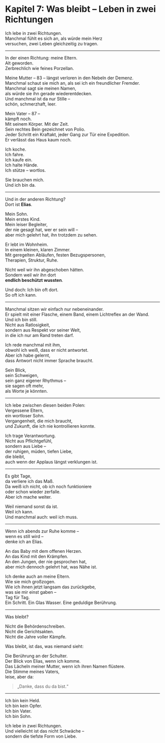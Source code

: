 # Kapitel 7: Was bleibt – Leben in zwei Richtungen

Ich lebe in zwei Richtungen.  
Manchmal fühlt es sich an, als würde mein Herz  
versuchen, zwei Leben gleichzeitig zu tragen.

---

In der einen Richtung: meine Eltern.  
Alt geworden.  
Zerbrechlich wie feines Porzellan.

Meine Mutter – 83 – längst verloren in den Nebeln der Demenz.  
Manchmal schaut sie mich an, als sei ich ein freundlicher Fremder.  
Manchmal sagt sie meinen Namen,  
als würde sie ihn gerade wiederentdecken.  
Und manchmal ist da nur Stille –  
schön, schmerzhaft, leer.

Mein Vater – 87 –  
kämpft noch.  
Mit seinem Körper. Mit der Zeit.  
Sein rechtes Bein gezeichnet von Polio.  
Jeder Schritt ein Kraftakt, jeder Gang zur Tür eine Expedition.  
Er verlässt das Haus kaum noch.

Ich koche.  
Ich fahre.  
Ich kaufe ein.  
Ich halte Hände.  
Ich stütze – wortlos.

Sie brauchen mich.  
Und ich bin da.

---

Und in der anderen Richtung?  
Dort ist **Elias**.

Mein Sohn.  
Mein erstes Kind.  
Mein leiser Begleiter,  
der nie gesagt hat, wer er sein will –  
aber mich gelehrt hat, ihn trotzdem zu sehen.

Er lebt im Wohnheim.  
In einem kleinen, klaren Zimmer.  
Mit geregelten Abläufen, festen Bezugspersonen,  
Therapien, Struktur, Ruhe.

Nicht weil wir ihn abgeschoben hätten.  
Sondern weil wir ihn dort  
**endlich beschützt wussten**.

Und doch: Ich bin oft dort.  
So oft ich kann.

---

Manchmal sitzen wir einfach nur nebeneinander.  
Er spielt mit einer Flasche, einem Band, einem Lichtreflex an der Wand.  
Und ich bin still.  
Nicht aus Ratlosigkeit,  
sondern aus Respekt vor seiner Welt,  
in die ich nur am Rand treten darf.

Ich rede manchmal mit ihm,  
obwohl ich weiß, dass er nicht antwortet.  
Aber ich habe gelernt,  
dass Antwort nicht immer Sprache braucht.

Sein Blick,  
sein Schweigen,  
sein ganz eigener Rhythmus –  
sie sagen oft mehr,  
als Worte je könnten.

---

Ich lebe zwischen diesen beiden Polen:  
Vergessene Eltern,  
ein wortloser Sohn.  
Vergangenheit, die mich braucht,  
und Zukunft, die ich nie kontrollieren konnte.

Ich trage Verantwortung.  
Nicht aus Pflichtgefühl,  
sondern aus Liebe –  
der ruhigen, müden, tiefen Liebe,  
die bleibt,  
auch wenn der Applaus längst verklungen ist.

---

Es gibt Tage,  
da verliere ich das Maß.  
Da weiß ich nicht, ob ich noch funktioniere  
oder schon wieder zerfalle.  
Aber ich mache weiter.

Weil niemand sonst da ist.  
Weil ich kann.  
Und manchmal auch: weil ich muss.

---

Wenn ich abends zur Ruhe komme –  
wenn es still wird –  
denke ich an Elias.

An das Baby mit dem offenen Herzen.  
An das Kind mit den Krämpfen.  
An den Jungen, der nie gesprochen hat,  
aber mich dennoch gelehrt hat, was Nähe ist.

Ich denke auch an meine Eltern.  
Wie sie mich großzogen.  
Wie ich ihnen jetzt langsam das zurückgebe,  
was sie mir einst gaben –  
Tag für Tag.  
Ein Schritt. Ein Glas Wasser. Eine geduldige Berührung.

---

Was bleibt?

Nicht die Behördenschreiben.  
Nicht die Gerichtsakten.  
Nicht die Jahre voller Kämpfe.

Was bleibt, ist das, was niemand sieht:

Die Berührung an der Schulter.  
Der Blick von Elias, wenn ich komme.  
Das Lächeln meiner Mutter, wenn ich ihren Namen flüstere.  
Die Stimme meines Vaters,  
leise, aber da:  
> „Danke, dass du da bist.“

---

Ich bin kein Held.  
Ich bin kein Opfer.  
Ich bin Vater.  
Ich bin Sohn.

Ich lebe in zwei Richtungen.  
Und vielleicht ist das nicht Schwäche –  
sondern die tiefste Form von Liebe.
